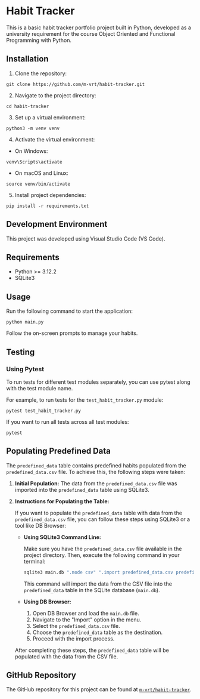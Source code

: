 # Habit Tracker

This is a basic habit tracker portfolio project built in Python, developed as a university requirement for the course Object Oriented and Functional Programming with Python.


## Installation

1. Clone the repository:

```
git clone https://github.com/m-vrt/habit-tracker.git
```

2. Navigate to the project directory:

```
cd habit-tracker
```

3. Set up a virtual environment:

```
python3 -m venv venv
```
 
4. Activate the virtual environment:
- On Windows:

```
venv\Scripts\activate
```

- On macOS and Linux:

```
source venv/bin/activate
```

5. Install project dependencies:

```
pip install -r requirements.txt
```


## Development Environment

This project was developed using Visual Studio Code (VS Code).


## Requirements

- Python >= 3.12.2
- SQLite3


## Usage

Run the following command to start the application:

```
python main.py
```

Follow the on-screen prompts to manage your habits.


## Testing

### Using Pytest

To run tests for different test modules separately, you can use pytest along with the test module name.

For example, to run tests for the `test_habit_tracker.py` module:

```
pytest test_habit_tracker.py
```

If you want to run all tests across all test modules:

```
pytest
```


## Populating Predefined Data

The `predefined_data` table contains predefined habits populated from the `predefined_data.csv` file. To achieve this, the following steps were taken:

1. **Initial Population:** The data from the `predefined_data.csv` file was imported into the `predefined_data` table using SQLite3.

2. **Instructions for Populating the Table:**

   If you want to populate the `predefined_data` table with data from the `predefined_data.csv` file, you can follow these steps using SQLite3 or a tool like DB Browser:

   - **Using SQLite3 Command Line:**

     Make sure you have the `predefined_data.csv` file available in the project directory. Then, execute the following command in your terminal:

     ```bash
     sqlite3 main.db ".mode csv" ".import predefined_data.csv predefined_data"
     ```

     This command will import the data from the CSV file into the `predefined_data` table in the SQLite database (`main.db`).

   - **Using DB Browser:**

     1. Open DB Browser and load the `main.db` file.
     2. Navigate to the "Import" option in the menu.
     3. Select the `predefined_data.csv` file.
     4. Choose the `predefined_data` table as the destination.
     5. Proceed with the import process.

   After completing these steps, the `predefined_data` table will be populated with the data from the CSV file.


## GitHub Repository

The GitHub repository for this project can be found at [`m-vrt/habit-tracker`](https://github.com/m-vrt/habit-tracker).